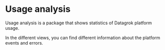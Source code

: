 # Usage analysis

Usage analysis is a package that shows statistics of Datagrok platform usage. 

In the different views, you can find different information about the platform events and errors.